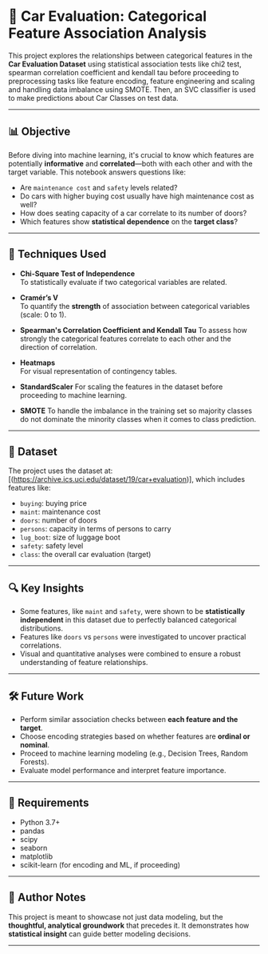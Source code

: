 # 🚗 Car Evaluation: Categorical Feature Association Analysis

This project explores the relationships between categorical features in the **Car Evaluation Dataset** using statistical association tests like chi2 test, spearman correlation coefficient and kendall tau before proceeding to preprocessing tasks like feature encoding, feature engineering and scaling and handling data imbalance using SMOTE. Then, an SVC classifier is used to make predictions about Car Classes on test data. 

---

## 📊 Objective

Before diving into machine learning, it's crucial to know which features are potentially **informative** and **correlated**—both with each other and with the target variable. This notebook answers questions like:

- Are `maintenance cost` and `safety` levels related?
- Do cars with higher buying cost usually have high maintenance cost as well?
- How does seating capacity of a car correlate to its number of doors?
- Which features show **statistical dependence** on the **target class**?

---

## 🧪 Techniques Used

- **Chi-Square Test of Independence**  
  To statistically evaluate if two categorical variables are related.

- **Cramér’s V**  
  To quantify the **strength** of association between categorical variables (scale: 0 to 1).

- **Spearman's Correlation Coefficient and Kendall Tau**
  To assess how strongly the categorical features correlate to each other and the direction of correlation.  

- **Heatmaps**  
  For visual representation of contingency tables.

- **StandardScaler**
  For scaling the features in the dataset before proceeding to machine learning.

- **SMOTE**
  To handle the imbalance in the training set so majority classes do not dominate the minority classes when it comes to class prediction. 

---

## 📁 Dataset

The project uses the dataset at: [(https://archive.ics.uci.edu/dataset/19/car+evaluation)], which includes features like:

- `buying`: buying price
- `maint`: maintenance cost
- `doors`: number of doors
- `persons`: capacity in terms of persons to carry
- `lug_boot`: size of luggage boot
- `safety`: safety level
- `class`: the overall car evaluation (target)

---

## 🔍 Key Insights

- Some features, like `maint` and `safety`, were shown to be **statistically independent** in this dataset due to perfectly balanced categorical distributions.
- Features like `doors` vs `persons` were investigated to uncover practical correlations.
- Visual and quantitative analyses were combined to ensure a robust understanding of feature relationships.

---

## 🛠️ Future Work

- Perform similar association checks between **each feature and the target**.
- Choose encoding strategies based on whether features are **ordinal or nominal**.
- Proceed to machine learning modeling (e.g., Decision Trees, Random Forests).
- Evaluate model performance and interpret feature importance.

---

## 📌 Requirements

- Python 3.7+
- pandas
- scipy
- seaborn
- matplotlib
- scikit-learn (for encoding and ML, if proceeding)

---

## 🧠 Author Notes

This project is meant to showcase not just data modeling, but the **thoughtful, analytical groundwork** that precedes it. It demonstrates how **statistical insight** can guide better modeling decisions.

---

